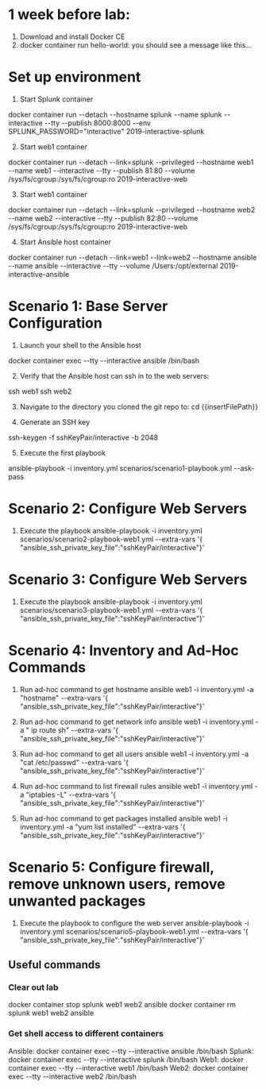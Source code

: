 
# 1 week before lab:
1. Download and install Docker CE
2. docker container run hello-world: you should see a message like this...

# Set up environment

1. Start Splunk container

docker container run --detach --hostname splunk --name splunk --interactive --tty --publish 8000:8000 --env SPLUNK_PASSWORD="interactive" 2019-interactive-splunk

2. Start web1 container

docker container run --detach --link=splunk --privileged --hostname web1 --name web1 --interactive --tty --publish 81:80 --volume /sys/fs/cgroup:/sys/fs/cgroup:ro 2019-interactive-web

3. Start web1 container

docker container run --detach --link=splunk --privileged --hostname web2 --name web2 --interactive --tty --publish 82:80 --volume /sys/fs/cgroup:/sys/fs/cgroup:ro 2019-interactive-web

4. Start Ansible host container

docker container run --detach --link=web1 --link=web2 --hostname ansible --name ansible --interactive --tty  --volume /Users:/opt/external 2019-interactive-ansible


# Scenario 1: Base Server Configuration

1. Launch your shell to the Ansible host

docker container exec --tty --interactive ansible /bin/bash

2. Verify that the Ansible host can ssh in to the web servers:

ssh web1
ssh web2

3. Navigate to the directory you cloned the git repo to: cd {{insertFilePath}}

4. Generate an SSH key

ssh-keygen -f sshKeyPair/interactive -b 2048

5. Execute the first playbook

ansible-playbook -i inventory.yml scenarios/scenario1-playbook.yml --ask-pass

# Scenario 2: Configure Web Servers

1. Execute the playbook
ansible-playbook -i inventory.yml scenarios/scenario2-playbook-web1.yml --extra-vars '{ "ansible_ssh_private_key_file":"sshKeyPair/interactive"}'

# Scenario 3: Configure Web Servers

1. Execute the playbook
ansible-playbook -i inventory.yml scenarios/scenario3-playbook-web1.yml --extra-vars '{ "ansible_ssh_private_key_file":"sshKeyPair/interactive"}'

# Scenario 4: Inventory and Ad-Hoc Commands

1. Run ad-hoc command to get hostname
ansible web1 -i inventory.yml -a "hostname" --extra-vars '{ "ansible_ssh_private_key_file":"sshKeyPair/interactive"}'

2. Run ad-hoc command to get network info
ansible web1 -i inventory.yml -a " ip route sh" --extra-vars '{ "ansible_ssh_private_key_file":"sshKeyPair/interactive"}'

3. Run ad-hoc command to get all users
ansible web1 -i inventory.yml -a "cat /etc/passwd" --extra-vars '{ "ansible_ssh_private_key_file":"sshKeyPair/interactive"}'

4. Run ad-hoc command to list firewall rules
ansible web1 -i inventory.yml -a "iptables -L" --extra-vars '{ "ansible_ssh_private_key_file":"sshKeyPair/interactive"}'

5. Run ad-hoc command to get packages installed
ansible web1 -i inventory.yml -a "yum list installed" --extra-vars '{ "ansible_ssh_private_key_file":"sshKeyPair/interactive"}'

# Scenario 5: Configure firewall, remove unknown users, remove unwanted packages

1. Execute the playbook to configure the web server
ansible-playbook -i inventory.yml scenarios/scenario5-playbook-web1.yml --extra-vars '{ "ansible_ssh_private_key_file":"sshKeyPair/interactive"}'

## Useful commands
### Clear out lab
docker container stop splunk web1 web2 ansible
docker container rm splunk web1 web2 ansible

### Get shell access to different containers
Ansible: docker container exec --tty --interactive ansible /bin/bash
Splunk: docker container exec --tty --interactive splunk /bin/bash
Web1: docker container exec --tty --interactive web1 /bin/bash
Web2: docker container exec --tty --interactive web2 /bin/bash
